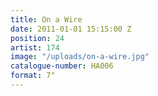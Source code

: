 ```yaml
---
title: On a Wire
date: 2011-01-01 15:15:00 Z
position: 24
artist: 174
image: "/uploads/on-a-wire.jpg"
catalogue-number: HA006
format: 7"
---
```


